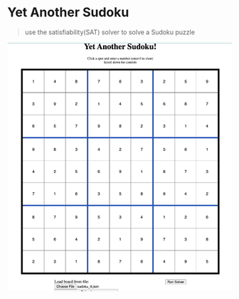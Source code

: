 # Yet Another Sudoku

> use the satisfiability(SAT) solver to solve a Sudoku puzzle

![image](https://github.com/XmchxUp/cloudimg/raw/master/20240107/image.7k88jwtpngk0.png)
